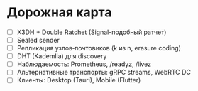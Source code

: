 # Дорожная карта

- [ ] X3DH + Double Ratchet (Signal-подобный ратчет)
- [ ] Sealed sender
- [ ] Репликация узлов‑почтовиков (k из n, erasure coding)
- [ ] DHT (Kademlia) для discovery
- [ ] Наблюдаемость: Prometheus, /readyz, /livez
- [ ] Альтернативные транспорты: gRPC streams, WebRTC DC
- [ ] Клиенты: Desktop (Tauri), Mobile (Flutter)
